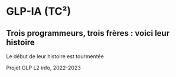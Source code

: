 # GLP-IA (TC²)
## Trois programmeurs, trois frères : voici leur histoire
<p>Le début de leur histoire est tourmentée</p>
<p>Projet GLP L2 info, 2022-2023</p>
